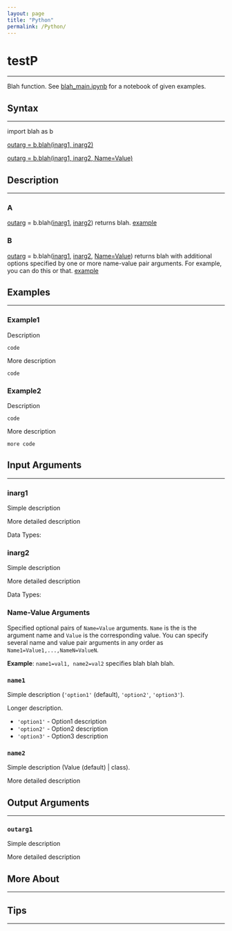 ```yaml
---
layout: page
title: "Python"
permalink: /Python/
---
```

# testP 
---

Blah function. See [blah_main.ipynb](https://link_to_.ipynb) for a notebook of given examples. 

## Syntax
---
import blah as b

[outarg = b.blah(inarg1, inarg2)](#a)

[outarg = b.blah(inarg1, inarg2, Name=Value)](#b)

## Description
---
### A
[outarg](#outarg) = b.blah([inarg1](#inarg1), [inarg2](#inarg2)) returns blah. [example](#example1)

### B 
[outarg](#outarg) = b.blah([inarg1](#inarg1), [inarg2](#inarg2), [Name=Value](#name-value-arguments)) returns blah with additional options specified by one or more name-value pair arguments. For example, you can do this or that. [example](#example2)

## Examples 
---
### Example1
Description

    code

More description 

    code

### Example2
Description

    code

More description

    more code

## Input Arguments
---
### inarg1
Simple description

More detailed description

Data Types: 

### inarg2
Simple description

More detailed description 

Data Types: 

### Name-Value Arguments

Specified optional pairs of ```Name=Value``` arguments. ```Name``` is the is the argument name and ```Value``` is the corresponding value. You can specify several name and value pair arguments in any order as ```Name1=Value1,...,NameN=ValueN```. 

**Example**: ```name1=val1, name2=val2``` specifies blah blah blah.  

### ```name1```
Simple description (```'option1'``` (default), ```'option2'```, ```'option3'```). 

Longer description. 
* ```'option1'``` - Option1 description
* ```'option2'``` - Option2 description
* ```'option3'``` - Option3 description

### ```name2```
Simple description (Value (default) | class). 

More detailed description

## Output Arguments
---
### ```outarg1```
Simple description

More detailed description 

## More About 
---

## Tips 
---
